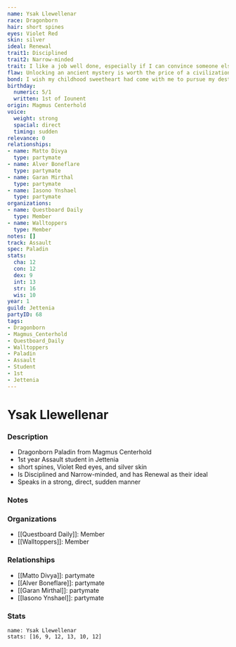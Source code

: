 ```yaml
---
name: Ysak Llewellenar
race: Dragonborn
hair: short spines
eyes: Violet Red
skin: silver
ideal: Renewal
trait1: Disciplined
trait2: Narrow-minded
trait: I like a job well done, especially if I can convince someone else to do it.
flaw: Unlocking an ancient mystery is worth the price of a civilization.
bond: I wish my childhood sweetheart had come with me to pursue my destiny.
birthday:
  numeric: 5/1
  written: 1st of Iounent
origin: Magmus Centerhold
voice:
  weight: strong
  spacial: direct
  timing: sudden
relevance: 0
relationships:
- name: Matto Divya
  type: partymate
- name: Alver Boneflare
  type: partymate
- name: Garan Mirthal
  type: partymate
- name: Iasono Ynshael
  type: partymate
organizations:
- name: Questboard Daily
  type: Member
- name: Walltoppers
  type: Member
notes: []
track: Assault
spec: Paladin
stats:
  cha: 12
  con: 12
  dex: 9
  int: 13
  str: 16
  wis: 10
year: 1
guild: Jettenia
partyID: 68
tags:
- Dragonborn
- Magmus_Centerhold
- Questboard_Daily
- Walltoppers
- Paladin
- Assault
- Student
- 1st
- Jettenia
---
```

# Ysak Llewellenar
### Description
- Dragonborn Paladin from Magmus Centerhold
- 1st year Assault student in Jettenia
- short spines, Violet Red eyes, and silver skin
- Is Disciplined and Narrow-minded, and has Renewal as their ideal
- Speaks in a strong, direct, sudden manner

### Notes

### Organizations
- [[Questboard Daily]]: Member
- [[Walltoppers]]: Member

### Relationships
- [[Matto Divya]]: partymate
- [[Alver Boneflare]]: partymate
- [[Garan Mirthal]]: partymate
- [[Iasono Ynshael]]: partymate

### Stats
```statblock
name: Ysak Llewellenar
stats: [16, 9, 12, 13, 10, 12]
```